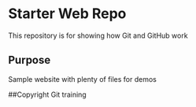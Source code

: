 # Starter Web Repo

This repository is for showing how Git and GitHub work

## Purpose

Sample website with plenty of files for demos

##Copyright
Git training